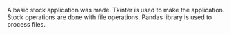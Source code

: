 A basic stock application was made. Tkinter is used to make the application. Stock operations are done with file operations. Pandas library is used to process files.
